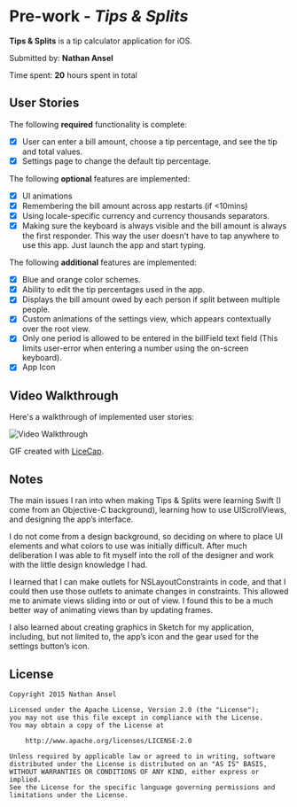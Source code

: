 # Pre-work - *Tips & Splits*

**Tips & Splits** is a tip calculator application for iOS.

Submitted by: **Nathan Ansel**

Time spent: **20** hours spent in total

## User Stories

The following **required** functionality is complete:

* [x] User can enter a bill amount, choose a tip percentage, and see the tip and total values.
* [x] Settings page to change the default tip percentage.

The following **optional** features are implemented:
* [x] UI animations
* [x] Remembering the bill amount across app restarts (if <10mins)
* [x] Using locale-specific currency and currency thousands separators.
* [x] Making sure the keyboard is always visible and the bill amount is always the first responder. This way the user doesn't have to tap anywhere to use this app. Just launch the app and start typing.

The following **additional** features are implemented:

- [x] Blue and orange color schemes.
- [x] Ability to edit the tip percentages used in the app.
- [x] Displays the bill amount owed by each person if split between multiple people.
- [x] Custom animations of the settings view, which appears contextually over the root view.
- [x] Only one period is allowed to be entered in the billField text field (This limits user-error when entering a number using the on-screen keyboard).
- [x] App Icon

## Video Walkthrough 

Here's a walkthrough of implemented user stories:

<img src='http://i.imgur.com/aW6AcHx.gif' title='Video Walkthrough' width='' alt='Video Walkthrough' />

GIF created with [LiceCap](http://www.cockos.com/licecap/).

## Notes

The main issues I ran into when making Tips & Splits were learning Swift (I come from an Objective-C background), learning how to use UIScrollViews, and designing the app’s interface.

I do not come from a design background, so deciding on where to place UI elements and what colors to use was initially difficult. After much deliberation I was able to fit myself into the roll of the designer and work with the little design knowledge I had.

I learned that I can make outlets for NSLayoutConstraints in code, and that I could then use those outlets to animate changes in constraints. This allowed me to animate views sliding into or out of view. I found this to be a much better way of animating views than by updating frames.

I also learned about creating graphics in Sketch for my application, including, but not limited to, the app’s icon and the gear used for the settings button’s icon.

## License

    Copyright 2015 Nathan Ansel

    Licensed under the Apache License, Version 2.0 (the "License");
    you may not use this file except in compliance with the License.
    You may obtain a copy of the License at

        http://www.apache.org/licenses/LICENSE-2.0

    Unless required by applicable law or agreed to in writing, software
    distributed under the License is distributed on an "AS IS" BASIS,
    WITHOUT WARRANTIES OR CONDITIONS OF ANY KIND, either express or implied.
    See the License for the specific language governing permissions and
    limitations under the License.